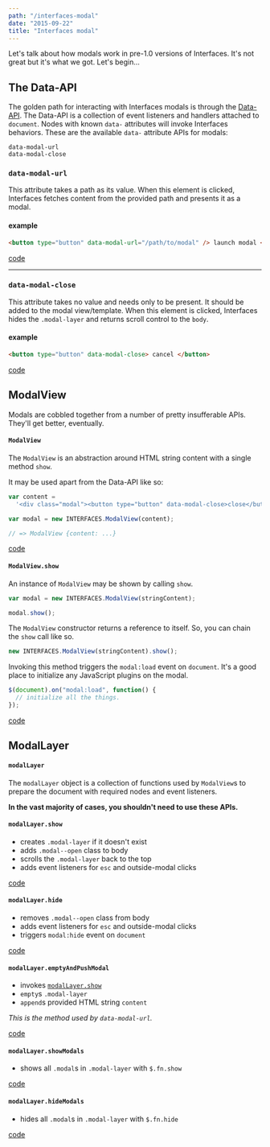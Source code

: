 ```yaml
---
path: "/interfaces-modal"
date: "2015-09-22"
title: "Interfaces modal"
---
```


Let's talk about how modals work in pre-1.0 versions of Interfaces. It's not great but it's what we got. Let's begin...

## The Data-API

The golden path for interacting with Interfaces modals is through the [Data-API](https://github.com/ministrycentered/interfaces/blob/master/app/assets/javascripts/interfaces/data_api.js.coffee). The Data-API is a collection of event listeners and handlers attached to `document`. Nodes with known `data-` attributes will invoke Interfaces behaviors. These are the available `data-` attribute APIs for modals:

```
data-modal-url
data-modal-close
```

### `data-modal-url`

This attribute takes a path as its value. When this element is clicked, Interfaces fetches content from the provided path and presents it as a modal.

#### example

```html
<button type="button" data-modal-url="/path/to/modal" /> launch modal </button>
```

[code](https://github.com/ministrycentered/interfaces/blob/master/app/assets/javascripts/interfaces/data_api.js.coffee#L20-L35)

---

### `data-modal-close`

This attribute takes no value and needs only to be present. It should be added to the modal view/template. When this element is clicked, Interfaces hides the `.modal-layer` and returns scroll control to the `body`.

#### example

```html
<button type="button" data-modal-close> cancel </button>
```

[code](https://github.com/ministrycentered/interfaces/blob/master/app/assets/javascripts/interfaces/data_api.js.coffee#L37-L38)

## ModalView

Modals are cobbled together from a number of pretty insufferable APIs. They'll get better, eventually.

#### `ModalView`

The `ModalView` is an abstraction around HTML string content with a single method `show`.

It may be used apart from the Data-API like so:

```js
var content =
  '<div class="modal"><button type="button" data-modal-close>close</button></div>';

var modal = new INTERFACES.ModalView(content);

// => ModalView {content: ...}
```

[code](https://github.com/ministrycentered/interfaces/blob/master/app/assets/javascripts/interfaces/modal.js.coffee#L4-L6)

#### `ModalView.show`

An instance of `ModalView` may be shown by calling `show`.

```js
var modal = new INTERFACES.ModalView(stringContent);

modal.show();
```

The `ModalView` constructor returns a reference to itself. So, you can chain the `show` call like so.

```js
new INTERFACES.ModalView(stringContent).show();
```

Invoking this method triggers the `modal:load` event on `document`. It's a good place to initialize any JavaScript plugins on the modal.

```js
$(document).on("modal:load", function() {
  // initialize all the things.
});
```

[code](https://github.com/ministrycentered/interfaces/blob/master/app/assets/javascripts/interfaces/modal.js.coffee#L8-L10)

## ModalLayer

#### `modalLayer`

The `modalLayer` object is a collection of functions used by `ModalView`s to prepare the document with required nodes and event listeners.

**In the vast majority of cases, you shouldn't need to use these APIs.**

#### `modalLayer.show`

* creates `.modal-layer` if it doesn't exist
* adds `.modal--open` class to body
* scrolls the `.modal-layer` back to the top
* adds event listeners for `esc` and outside-modal clicks

[code](https://github.com/ministrycentered/interfaces/blob/master/app/assets/javascripts/interfaces/modals.js.coffee#L4-L7)

#### `modalLayer.hide`

* removes `.modal--open` class from body
* adds event listeners for `esc` and outside-modal clicks
* triggers `modal:hide` event on `document`

[code](https://github.com/ministrycentered/interfaces/blob/master/app/assets/javascripts/interfaces/modals.js.coffee#L9-L12)

#### `modalLayer.emptyAndPushModal`

* invokes [`modalLayer.show`](#modallayershow)
* `empty`s `.modal-layer`
* `append`s provided HTML string `content`

_This is the method used by `data-modal-url`._

[code](https://github.com/ministrycentered/interfaces/blob/master/app/assets/javascripts/interfaces/modals.js.coffee#L20-L23)

#### `modalLayer.showModals`

* shows all `.modal`s in `.modal-layer` with `$.fn.show`

[code](https://github.com/ministrycentered/interfaces/blob/master/app/assets/javascripts/interfaces/modals.js.coffee#L17-L18)

#### `modalLayer.hideModals`

* hides all `.modal`s in `.modal-layer` with `$.fn.hide`

[code](https://github.com/ministrycentered/interfaces/blob/master/app/assets/javascripts/interfaces/modals.js.coffee#L14-L15)
